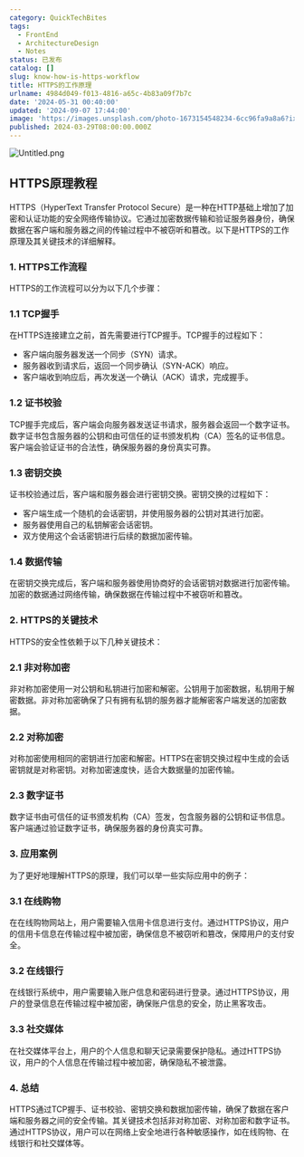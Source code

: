 ```yaml
---
category: QuickTechBites
tags:
  - FrontEnd
  - ArchitectureDesign
  - Notes
status: 已发布
catalog: []
slug: know-how-is-https-workflow
title: HTTPS的工作原理
urlname: 4984d049-f013-4816-a65c-4b83a09f7b7c
date: '2024-05-31 00:40:00'
updated: '2024-09-07 17:44:00'
image: 'https://images.unsplash.com/photo-1673154548234-6cc96fa9a8a6?ixlib=rb-4.0.3&q=85&fm=jpg&crop=entropy&cs=srgb'
published: 2024-03-29T08:00:00.000Z
---
```


![Untitled.png](https://prod-files-secure.s3.us-west-2.amazonaws.com/5d24fe63-e567-4804-86f9-9fdc62e13082/2950c759-0255-4c0a-becc-122aae8c82c0/Untitled.png?X-Amz-Algorithm=AWS4-HMAC-SHA256&X-Amz-Content-Sha256=UNSIGNED-PAYLOAD&X-Amz-Credential=ASIAZI2LB466XHPACFEV%2F20250416%2Fus-west-2%2Fs3%2Faws4_request&X-Amz-Date=20250416T053930Z&X-Amz-Expires=3600&X-Amz-Security-Token=IQoJb3JpZ2luX2VjELX%2F%2F%2F%2F%2F%2F%2F%2F%2F%2FwEaCXVzLXdlc3QtMiJHMEUCIQDmecNOt6ngnYsDNMcrcb5QlpxnZE024Lxo1cn%2B8ISGJAIgC1tJj0uMhU8iyGTMAs9hYZc7N2vBfTHXOgc6%2BFnXIZAq%2FwMIPhAAGgw2Mzc0MjMxODM4MDUiDKK%2FUOt4rvBTgbPQ8ircA6E86XoO8C%2Bej0wXiVsH6XOqPgpHM2RDHBWRGI8UCkAwsrRlaLeEmljMZzrCgNp1jTTrgKS7GMso1%2F4LQuqb2S7Sx5x%2Boi6tt%2BMaOZNQBD3yFiuZNPihXW196kxyH6PAZ%2BfIvN33QyJosPOCE8%2Fzt%2BVHLxfRjLWTtMbzTQAnvpAWuTDhHZjYJ7gnXEeGmT2MFoWlYkO%2BCkVVGgTbI3rb6qmL90AZOyz8G3hdvqcgHagmvkCylFV1NJo%2BfgZ2RZySpBvil%2FfPm1NYnRwkUMhhog3d67O9r7dymK0wnZRyiavRpuBhPq4VfLMjDmWKFBejVRmG5ofi1oCyU0y4p3aMMlE1c4GdLj%2BjWUX2FvE45tihtiiHsGei0cWoQO9Dh%2B5u7VrmA091QY0hjuJTD7wKDRrbCS%2BVpF2z3hg0DklOxggdoBO%2BW%2FFVNhQ4nTsTqxM3XFpFvTIw7RNpzmRjT0vMh9D%2FxAIRDozQRuolJGYD6AcFrhv4w64IgvpA99%2BN8662wsXzBMqOmJGqkF4S6vFK9eiJjRDkkJRQwQwvu7fAFOZ5osWQN4OYUBEQRqAljqcknP1tR5HUj1WQXjjLaG6xvY8Pei4jDour5eu5aNl5BPdgDHQua2mxu1wQLGc1ML3v%2FL8GOqUBl9NTRqTLPlCl%2FwAg8YXLUDT9%2BOGf9VPFp0fNbn8l1GVRv1N73c1VaajwOuLI%2F354ckfV8H%2BoEpNfH6Xl%2BlsbCpgTrj%2F9OczfE%2FQIE1EsR%2F%2BRqHw1HaaTy2TaUz8o9QcaXGvaJrQDJ8Yklb0F3oTjSaaLW6QtIP8EcvImw5WVPlFVHEFTJ3PlBrD04e3zRK0BuSMLAu9o6Y8vADUGzO949aq%2FMYLy&X-Amz-Signature=aa27b95a4aa9190b84576e6310aabd4c1498f62173d663915656162e0625ce0f&X-Amz-SignedHeaders=host&x-id=GetObject)


## HTTPS原理教程


HTTPS（HyperText Transfer Protocol Secure）是一种在HTTP基础上增加了加密和认证功能的安全网络传输协议。它通过加密数据传输和验证服务器身份，确保数据在客户端和服务器之间的传输过程中不被窃听和篡改。以下是HTTPS的工作原理及其关键技术的详细解释。


### 1. HTTPS工作流程


HTTPS的工作流程可以分为以下几个步骤：


### 1.1 TCP握手


在HTTPS连接建立之前，首先需要进行TCP握手。TCP握手的过程如下：

- 客户端向服务器发送一个同步（SYN）请求。
- 服务器收到请求后，返回一个同步确认（SYN-ACK）响应。
- 客户端收到响应后，再次发送一个确认（ACK）请求，完成握手。

### 1.2 证书校验


TCP握手完成后，客户端会向服务器发送证书请求，服务器会返回一个数字证书。数字证书包含服务器的公钥和由可信任的证书颁发机构（CA）签名的证书信息。客户端会验证证书的合法性，确保服务器的身份真实可靠。


### 1.3 密钥交换


证书校验通过后，客户端和服务器会进行密钥交换。密钥交换的过程如下：

- 客户端生成一个随机的会话密钥，并使用服务器的公钥对其进行加密。
- 服务器使用自己的私钥解密会话密钥。
- 双方使用这个会话密钥进行后续的数据加密传输。

### 1.4 数据传输


在密钥交换完成后，客户端和服务器使用协商好的会话密钥对数据进行加密传输。加密的数据通过网络传输，确保数据在传输过程中不被窃听和篡改。


### 2. HTTPS的关键技术


HTTPS的安全性依赖于以下几种关键技术：


### 2.1 非对称加密


非对称加密使用一对公钥和私钥进行加密和解密。公钥用于加密数据，私钥用于解密数据。非对称加密确保了只有拥有私钥的服务器才能解密客户端发送的加密数据。


### 2.2 对称加密


对称加密使用相同的密钥进行加密和解密。HTTPS在密钥交换过程中生成的会话密钥就是对称密钥。对称加密速度快，适合大数据量的加密传输。


### 2.3 数字证书


数字证书由可信任的证书颁发机构（CA）签发，包含服务器的公钥和证书信息。客户端通过验证数字证书，确保服务器的身份真实可靠。


### 3. 应用案例


为了更好地理解HTTPS的原理，我们可以举一些实际应用中的例子：


### 3.1 在线购物


在在线购物网站上，用户需要输入信用卡信息进行支付。通过HTTPS协议，用户的信用卡信息在传输过程中被加密，确保信息不被窃听和篡改，保障用户的支付安全。


### 3.2 在线银行


在线银行系统中，用户需要输入账户信息和密码进行登录。通过HTTPS协议，用户的登录信息在传输过程中被加密，确保账户信息的安全，防止黑客攻击。


### 3.3 社交媒体


在社交媒体平台上，用户的个人信息和聊天记录需要保护隐私。通过HTTPS协议，用户的个人信息在传输过程中被加密，确保隐私不被泄露。


### 4. 总结


HTTPS通过TCP握手、证书校验、密钥交换和数据加密传输，确保了数据在客户端和服务器之间的安全传输。其关键技术包括非对称加密、对称加密和数字证书。通过HTTPS协议，用户可以在网络上安全地进行各种敏感操作，如在线购物、在线银行和社交媒体等。

